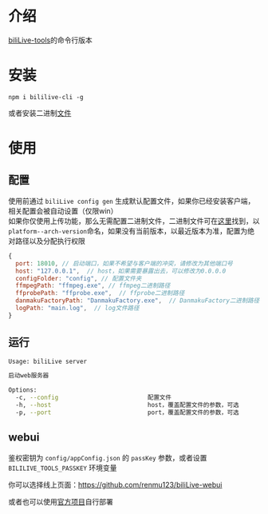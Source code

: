 # 介绍

[biliLive-tools](https://github.com/renmu123/biliLive-tools)的命令行版本

# 安装

`npm i bililive-cli -g`

或者安装二进制[文件](https://github.com/renmu123/biliLive-tools/releases)

# 使用

## 配置

使用前通过 `biliLive config gen` 生成默认配置文件，如果你已经安装客户端，相关配置会被自动设置（仅限win）  
如果你仅使用上传功能，那么无需配置二进制文件，二进制文件可在[这里](https://github.com/renmu123/biliLive-tools/releases/tag/0.2.1)找到，以`platform--arch-version`命名，如果没有当前版本，以最近版本为准，配置为绝对路径以及分配执行权限

```js
{
  port: 18010, // 启动端口，如果不希望与客户端的冲突，请修改为其他端口号
  host: "127.0.0.1",  // host，如果需要暴露出去，可以修改为0.0.0.0
  configFolder: "config", // 配置文件夹
  ffmpegPath: "ffmpeg.exe", // ffmpeg二进制路径
  ffprobePath: "ffprobe.exe",  // ffprobe二进制路径
  danmakuFactoryPath: "DanmakuFactory.exe",  // DanmakuFactory二进制路径
  logPath: "main.log",  // log文件路径
}
```

## 运行

```bash
Usage: biliLive server

启动web服务器

Options:
  -c, --config                         配置文件
  -h, --host                           host，覆盖配置文件的参数，可选
  -p, --port                           port，覆盖配置文件的参数，可选
```

## webui

鉴权密钥为 `config/appConfig.json` 的 `passKey` 参数，或者设置 `BILILIVE_TOOLS_PASSKEY` 环境变量

你可以选择线上页面：https://github.com/renmu123/biliLive-webui

或者也可以使用[官方项目](https://github.com/renmu123/biliLive-webui)自行部署
